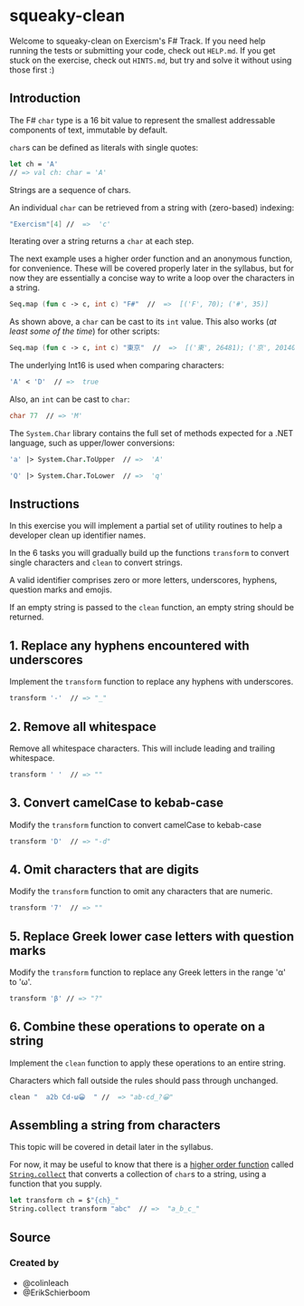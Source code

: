 # squeaky-clean

Welcome to squeaky-clean on Exercism's F# Track.
If you need help running the tests or submitting your code, check out `HELP.md`.
If you get stuck on the exercise, check out `HINTS.md`, but try and solve it without using those first :)

## Introduction

The F# `char` type is a 16 bit value to represent the smallest addressable components of text, immutable by default.

`char`s can be defined as literals with single quotes:

```fsharp
let ch = 'A'
// => val ch: char = 'A'
```

Strings are a sequence of chars.

An individual `char` can be retrieved from a string with (zero-based) indexing:

```fsharp
"Exercism"[4] //  =>  'c'
```

Iterating over a string returns a `char` at each step.

The next example uses a higher order function and an anonymous function, for convenience.
These will be covered properly later in the syllabus, but for now they are essentially a concise way to write a loop over the characters in a string.

```fsharp
Seq.map (fun c -> c, int c) "F#"  //  =>  [('F', 70); ('#', 35)]
```

As shown above, a `char` can be cast to its `int` value.
This also works (*at least some of the time*) for other scripts:

```fsharp
Seq.map (fun c -> c, int c) "東京"  //  =>  [('東', 26481); ('京', 20140)]
```

The underlying Int16 is used when comparing characters:

```fsharp
'A' < 'D'  // =>  true
```

Also, an `int` can be cast to `char`:

```fsharp
char 77  // => 'M'
```

The `System.Char` library contains the full set of methods expected for a .NET language, such as upper/lower conversions:

```fsharp
'a' |> System.Char.ToUpper  // =>  'A'

'Q' |> System.Char.ToLower  // =>  'q'
```

## Instructions

In this exercise you will implement a partial set of utility routines to help a developer clean up identifier names.

In the 6 tasks you will gradually build up the functions `transform` to convert single characters and `clean` to convert strings.

A valid identifier comprises zero or more letters, underscores, hyphens, question marks and emojis.

If an empty string is passed to the `clean` function, an empty string should be returned.

## 1. Replace any hyphens encountered with underscores

Implement the `transform` function to replace any hyphens with underscores.

```fsharp
transform '-'  // => "_"
```

## 2. Remove all whitespace

Remove all whitespace characters.
This will include leading and trailing whitespace.

```fsharp
transform ' '  // => ""
```

## 3. Convert camelCase to kebab-case

Modify the `transform` function to convert camelCase to kebab-case

```fsharp
transform 'D'  // => "-d"
```

## 4. Omit characters that are digits

Modify the `transform` function to omit any characters that are numeric.

```fsharp
transform '7'  // => ""
```

## 5. Replace Greek lower case letters with question marks

Modify the `transform` function to replace any Greek letters in the range 'α' to 'ω'.

```fsharp
transform 'β' // => "?"
```

## 6. Combine these operations to operate on a string

Implement the `clean` function to apply these operations to an entire string.

Characters which fall outside the rules should pass through unchanged.

```fsharp
clean "  a2b Cd-ω😀  " //  => "ab-cd_?😀"
```

## Assembling a string from characters

This topic will be covered in detail later in the syllabus.

For now, it may be useful to know that there is a [higher order function][higher-order-function] called [`String.collect`][string-collect] that converts a collection of `char`s to a string, using a function that you supply.

```fsharp
let transform ch = $"{ch}_"
String.collect transform "abc"  // =>  "a_b_c_"
```

[higher-order-function]: https://exercism.org/tracks/fsharp/concepts/higher-order-functions
[string-collect]: https://fsharp.github.io/fsharp-core-docs/reference/fsharp-core-stringmodule.html#collect

## Source

### Created by

- @colinleach
- @ErikSchierboom